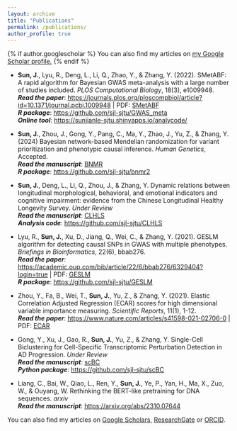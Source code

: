```yaml
---
layout: archive
title: "Publications"
permalink: /publications/
author_profile: true
---
```



{% if author.googlescholar %}
  You can also find my articles on <u><a href="{{author.googlescholar}}">my Google Scholar profile</a>.</u>
{% endif %}

*	**Sun, J.**, Lyu, R., Deng, L., Li, Q., Zhao, Y., & Zhang, Y. (2022). SMetABF: A rapid algorithm for Bayesian GWAS meta-analysis with a large number of studies included. *PLOS Computational Biology*, 18(3), e1009948. <br>
***Read the paper***: <https://journals.plos.org/ploscompbiol/article?id=10.1371/journal.pcbi.1009948> | PDF: [SMetABF](../files/SMetABF.pdf) <br>
***R package***: <https://github.com/sjl-sjtu/GWAS_meta> <br>
***Online tool***: <https://sunjianle-sjtu.shinyapps.io/analycode/>

*	**Sun, J.**, Zhou, J., Gong, Y., Pang, C., Ma, Y., Zhao, J., Yu, Z., & Zhang, Y. (2024) Bayesian network-based Mendelian randomization for variant prioritization and phenotypic causal inference. *Human Genetics*, Accepted. <br>
***Read the manuscript***: [BNMR](../files/BNMR.pdf) <br>
***R package***: <https://github.com/sjl-sjtu/bnmr2>

*	**Sun, J.**, Deng, L., Li, Q., Zhou, J., & Zhang, Y. Dynamic relations between longitudinal morphological, behavioral, and emotional indicators and cognitive impairment: evidence from the Chinese Longitudinal Healthy Longevity Survey. *Under Review* <br>
***Read the manuscript***: [CLHLS](../files/CLHLS.pdf) <br>
***Analysis code***: <https://github.com/sjl-sjtu/CLHLS>

*	Lyu, R., **Sun, J.**, Xu, D., Jiang, Q., Wei, C., & Zhang, Y. (2021). GESLM algorithm for detecting causal SNPs in GWAS with multiple phenotypes. *Briefings in Bioinformatics*, 22(6), bbab276. <br>
***Read the paper***: <https://academic.oup.com/bib/article/22/6/bbab276/6329404?login=true> | PDF: [GESLM](../files/GESLM.pdf) <br>
***R package***: <https://github.com/sjl-sjtu/GESLM>

*	Zhou, Y., Fa, B., Wei, T., **Sun, J.**, Yu, Z., & Zhang, Y. (2021). Elastic Correlation Adjusted Regression (ECAR) scores for high dimensional variable importance measuring. *Scientific Reports*, 11(1), 1-12. <br>
***Read the paper***: <https://www.nature.com/articles/s41598-021-02706-0> | PDF: [ECAR](../files/ECAR.pdf)

*	Gong, Y., Xu, J., Gao, R., **Sun, J.**, Yu, Z., & Zhang, Y. Single-Cell Biclustering for Cell-Specific Transcriptomic Perturbation Detection in AD Progression. *Under Review* <br>
***Read the manuscript***: [scBC](../files/scBC.pdf) <br>
***Python package***: <https://github.com/sjl-sjtu/scBC>

*	Liang, C., Bai, W., Qiao, L., Ren, Y., **Sun, J.**, Ye, P., Yan, H., Ma, X., Zuo, W., & Ouyang, W. Rethinking the BERT-like pretraining for DNA sequences. *arxiv* <br>
***Read the manuscript***: <https://arxiv.org/abs/2310.07644>

You can also find my articles on [Google Scholars](https://scholar.google.com/citations?user=sRFyIxAAAAAJ&hl=en&authuser=1), [ResearchGate](https://www.researchgate.net/profile/Jianle-Sun) or [ORCID](https://orcid.org/0000-0002-0001-0992).
